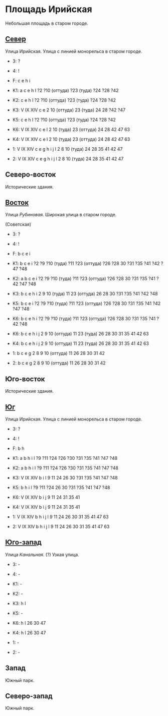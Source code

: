 # Площадь Ирийская

Небольшая площадь в старом городе.

## [Север](./520130.md)

Улица Ирийская.
Улица с линией монорельса в старом городе.

* 3:    ?
* 4:    !
* F:    c   e   h   i
* K1:   a   c   e   h   l
        ?2  ?10 (оттуда)    ?23 (туда)  ?24 ?28 ?42
* K2:   c   e   h   l
        ?2  ?10 (оттуда)    ?23 (туда)  ?24 ?28 ?42
* K3:   V   IX  XIV
        c   e
        2   10 (оттуда)     23 (туда)   24  28 ?42 ?47
* K5:   c   e   h   l
        ?2  ?10 (оттуда)    ?23 (туда)  ?24 ?28 ?42

* K6:   V   IX  XIV
        c   e   l
        2   10 (туда)   23 (оттуда) 24  28  42  47  63
* K4:   V   IX  XIV
        c   e   l
        2   10 (туда)   23 (оттуда) 24  28  42  47  63
* 1:    V   IX  XIV
        c   e   g   h   i   j   l
        2   8   10 (туда)   24  28  35  41  42  47
* 2:    V   IX  XIV
        c   e   g   h   i   j   l
        2   8   10 (туда)   24  28  35  41  42  47

## Северо-восток

Исторические здания.

## [Восток](./522140.md)

Улица *Рубиновая*.
Широкая улица в старом городе.

(Советская)

* 3:    ?
* 4:    !
* F:    b   c   e   i
* K1:   b   c   e   i
        ?2  ?9  ?10 (туда)  ?11 ?23 (оттуда)    ?26 ?28 30  ?31 ?35 ?41 ?42 ?47 ?48
* K2:   a   b   c   e   i
        ?2  ?9  ?10 (туда)  ?11 ?23 (оттуда)    ?26 ?28 30  ?31 ?35 ?41 ?42 ?47 ?48
* K3:   b   c   e   h   i
        2   9   10 (туда)   11  23 (оттуда)     26  28  30  ?31 ?35 ?41 ?42 ?48
* K5:   b   c   e   i
        ?2  ?9  ?10 (туда)  ?11 ?23 (оттуда)    ?26 ?28 30  ?31 ?35 ?41 ?42 ?47 ?48
* K6:   b   c   e   h   i
        ?2  ?9  ?10 (туда)  ?11 ?23 (оттуда)    ?26 ?28 30  ?31 ?35 ?41 ?42 ?48

* K6:   b   c   e   h   i   j
        2   9   10 (оттуда) 11  23 (туда)   26  28  30  31  35  41  42  63
* K4:   b   c   e   h   i   j
        2   9   10 (оттуда) 11  23 (туда)   26  28  30  31  35  41  42  63
* 1:    b   c   e   g
        2   8   9   10 (оттуда) 11  26  28  30  31  42
* 2:    b   c   e   g
        2   8   9   10 (оттуда) 11  26  28  30  31  42

## Юго-восток

Исторические здания.

## [Юг](./520145.md)

Улица Ирийская.
Улица с линией монорельса в старом городе.

* 3:    ?
* 4:    !
* F:    b   h
* K1:   a   b   h   i   l
        ?9  ?11 ?24 ?26 ?30 ?31 ?35 ?41 ?47 ?48
* K2:   a   b   h   i   l
        ?9  ?11 ?24 ?26 ?30 ?31 ?35 ?41 ?47 ?48
* K3:   V   IX  XIV
        b   i   l
        9   11  24  26  30  ?31 ?35 ?41 ?47 ?48
* K5:   b   h   i   l
        ?9  ?11 ?24 26  30  ?31 ?35 ?41 ?47 ?48

* K6:   V   IX  XIV
        b   i   j
        9   11  24  31  35  41
* K4:   V   IX  XIV
        b   i   j
        9   11  24  31  35  41
* 1:    V   IX  XIV
        b   h   i   j   l
        9   11  24  26  30  31  35  41  47  63
* 2:    V   IX  XIV
        b   h   i   j   l
        9   11  24  26  30  31  35  41  47  63

## [Юго-запад](./510145.md)

Улица *Канальная*. (?)
Узкая улица.

* 3:    -
* 4:    -
* K1:   -
* K2:   -
* K3:   h   l
* K5:   -

* K6:   h   l
        26  30  47
* K4:   h   l
        26  30  47
* 1:    -
* 2:    -

## Запад

Южный парк.

## Северо-запад

Южный парк.

